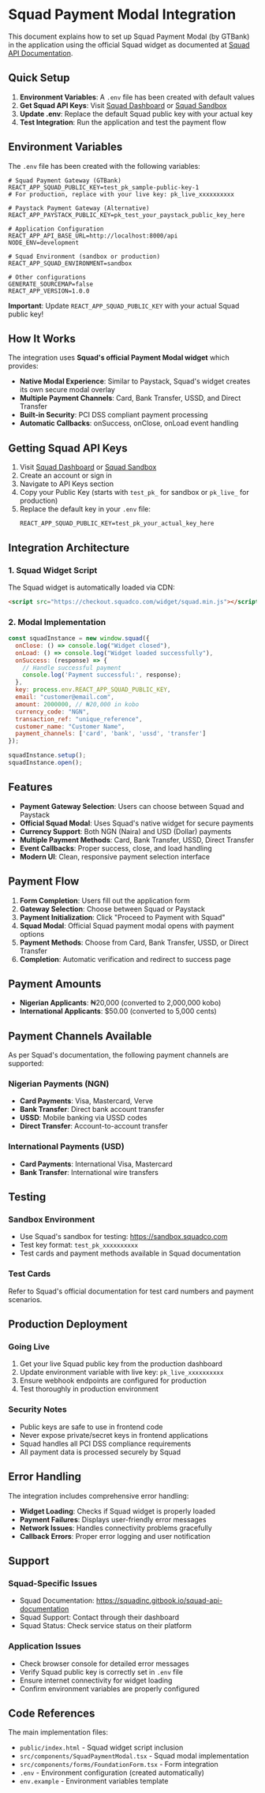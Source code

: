 # Squad Payment Modal Integration

This document explains how to set up Squad Payment Modal (by GTBank) in the application using the official Squad widget as documented at [Squad API Documentation](https://squadinc.gitbook.io/squad-api-documentation/payments/accept-payments).

## Quick Setup

1. **Environment Variables**: A `.env` file has been created with default values
2. **Get Squad API Keys**: Visit [Squad Dashboard](https://dashboard.squadco.com) or [Squad Sandbox](https://sandbox.squadco.com)
3. **Update .env**: Replace the default Squad public key with your actual key
4. **Test Integration**: Run the application and test the payment flow

## Environment Variables

The `.env` file has been created with the following variables:

```env
# Squad Payment Gateway (GTBank)
REACT_APP_SQUAD_PUBLIC_KEY=test_pk_sample-public-key-1
# For production, replace with your live key: pk_live_xxxxxxxxxx

# Paystack Payment Gateway (Alternative)  
REACT_APP_PAYSTACK_PUBLIC_KEY=pk_test_your_paystack_public_key_here

# Application Configuration
REACT_APP_API_BASE_URL=http://localhost:8000/api
NODE_ENV=development

# Squad Environment (sandbox or production)
REACT_APP_SQUAD_ENVIRONMENT=sandbox

# Other configurations
GENERATE_SOURCEMAP=false
REACT_APP_VERSION=1.0.0
```

**Important**: Update `REACT_APP_SQUAD_PUBLIC_KEY` with your actual Squad public key!

## How It Works

The integration uses **Squad's official Payment Modal widget** which provides:
- **Native Modal Experience**: Similar to Paystack, Squad's widget creates its own secure modal overlay
- **Multiple Payment Channels**: Card, Bank Transfer, USSD, and Direct Transfer
- **Built-in Security**: PCI DSS compliant payment processing
- **Automatic Callbacks**: onSuccess, onClose, onLoad event handling

## Getting Squad API Keys

1. Visit [Squad Dashboard](https://dashboard.squadco.com) or [Squad Sandbox](https://sandbox.squadco.com)
2. Create an account or sign in
3. Navigate to API Keys section
4. Copy your Public Key (starts with `test_pk_` for sandbox or `pk_live_` for production)
5. Replace the default key in your `.env` file:
   ```env
   REACT_APP_SQUAD_PUBLIC_KEY=test_pk_your_actual_key_here
   ```

## Integration Architecture

### 1. Squad Widget Script
The Squad widget is automatically loaded via CDN:
```html
<script src="https://checkout.squadco.com/widget/squad.min.js"></script>
```

### 2. Modal Implementation
```javascript
const squadInstance = new window.squad({
  onClose: () => console.log("Widget closed"),
  onLoad: () => console.log("Widget loaded successfully"), 
  onSuccess: (response) => {
    // Handle successful payment
    console.log('Payment successful:', response);
  },
  key: process.env.REACT_APP_SQUAD_PUBLIC_KEY,
  email: "customer@email.com",
  amount: 2000000, // ₦20,000 in kobo
  currency_code: "NGN",
  transaction_ref: "unique_reference",
  customer_name: "Customer Name",
  payment_channels: ['card', 'bank', 'ussd', 'transfer']
});

squadInstance.setup();
squadInstance.open();
```

## Features

- **Payment Gateway Selection**: Users can choose between Squad and Paystack
- **Official Squad Modal**: Uses Squad's native widget for secure payments
- **Currency Support**: Both NGN (Naira) and USD (Dollar) payments
- **Multiple Payment Methods**: Card, Bank Transfer, USSD, Direct Transfer
- **Event Callbacks**: Proper success, close, and load handling
- **Modern UI**: Clean, responsive payment selection interface

## Payment Flow

1. **Form Completion**: Users fill out the application form
2. **Gateway Selection**: Choose between Squad or Paystack
3. **Payment Initialization**: Click "Proceed to Payment with Squad"
4. **Squad Modal**: Official Squad payment modal opens with payment options
5. **Payment Methods**: Choose from Card, Bank Transfer, USSD, or Direct Transfer
6. **Completion**: Automatic verification and redirect to success page

## Payment Amounts

- **Nigerian Applicants**: ₦20,000 (converted to 2,000,000 kobo)
- **International Applicants**: $50.00 (converted to 5,000 cents)

## Payment Channels Available

As per Squad's documentation, the following payment channels are supported:

### Nigerian Payments (NGN)
- **Card Payments**: Visa, Mastercard, Verve
- **Bank Transfer**: Direct bank account transfer
- **USSD**: Mobile banking via USSD codes
- **Direct Transfer**: Account-to-account transfer

### International Payments (USD)
- **Card Payments**: International Visa, Mastercard
- **Bank Transfer**: International wire transfers

## Testing

### Sandbox Environment
- Use Squad's sandbox for testing: https://sandbox.squadco.com
- Test key format: `test_pk_xxxxxxxxxx`
- Test cards and payment methods available in Squad documentation

### Test Cards
Refer to Squad's official documentation for test card numbers and payment scenarios.

## Production Deployment

### Going Live
1. Get your live Squad public key from the production dashboard
2. Update environment variable with live key: `pk_live_xxxxxxxxxx`
3. Ensure webhook endpoints are configured for production
4. Test thoroughly in production environment

### Security Notes
- Public keys are safe to use in frontend code
- Never expose private/secret keys in frontend applications
- Squad handles all PCI DSS compliance requirements
- All payment data is processed securely by Squad

## Error Handling

The integration includes comprehensive error handling:
- **Widget Loading**: Checks if Squad widget is properly loaded
- **Payment Failures**: Displays user-friendly error messages
- **Network Issues**: Handles connectivity problems gracefully
- **Callback Errors**: Proper error logging and user notification

## Support

### Squad-Specific Issues
- Squad Documentation: https://squadinc.gitbook.io/squad-api-documentation
- Squad Support: Contact through their dashboard
- Squad Status: Check service status on their platform

### Application Issues
- Check browser console for detailed error messages
- Verify Squad public key is correctly set in `.env` file
- Ensure internet connectivity for widget loading
- Confirm environment variables are properly configured

## Code References

The main implementation files:
- `public/index.html` - Squad widget script inclusion
- `src/components/SquadPaymentModal.tsx` - Squad modal implementation
- `src/components/forms/FoundationForm.tsx` - Form integration
- `.env` - Environment configuration (created automatically)
- `env.example` - Environment variables template 